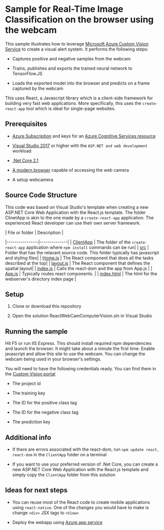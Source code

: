 # Sample for Real-Time Image Classification on the browser using the webcam



This sample illustrates how to leverage [Microsoft Azure Custom Vision Service](https://docs.microsoft.com/en-us/azure/cognitive-services/computer-vision/home) to create a visual alert system. It performs the following steps:



* Captures positive and negative samples from the webcam



* Trains, publishes and exports the trained neural network to TensorFlow.JS



* Loads the exported model into the browser and predicts on a frame captured by the webcam







This uses React, a Javascript library which is a client-side framework for building very fast web applications. More specifically, this uses the `create-react-app` tool which is ideal for single-page websites.







## Prerequisites







* [Azure Subscription](https://azure.microsoft.com/en-us/) and keys for an [Azure Cognitive Services resource](https://docs.microsoft.com/en-us/azure/cognitive-services/cognitive-services-apis-create-account)



* [Visual Studio 2017](https://visualstudio.microsoft.com/) or higher with the `ASP.NET and web development`  workload 



* [.Net Core 2.1](https://dotnet.microsoft.com/download/dotnet-core/2.1) 



* [A modern browser](http://caniuse.com/#feat=stream) capable of accessing the web camera



* A setup webcamera 







## Source Code Structure



This code was based on Visual Studio's template when creating a new ASP.NET Core Web Application with the React.js template. The folder ClinetApp is akin to the one made by a `create-react-app` application. The experienced React developer can use their own server framework. 







| File or folder | Description |



|----------------|--------------|
| [ClientApp](./ClientApp) | The folder of the `create-react-app` application where `npm install` commands can be run|
| [src](./ClientApp/src) | Folder that has the relavant source code. This folder typically has javascript and styling files|
| [Home.js](./ClientApp/src/components/Home.js) | The React component that does all the tasks described at the top|
| [layout.js](./ClientApp/src/components/layout.js) | The React component that defines the spatial layout|
| [index.js](./ClientApp/src/index.js) | Calls the react-dom and the app from App.js |
| [App.js](./ClientApp/src/App.js) | Typically routes react components. |
| [index.html](./ClientApp/public/index.html) | The html for the webserver's directory index page |


## Setup







1. Clone or download this repository



2. Open the solution ReactWebCamComputerVision.sln in Visual Studio







## Running the sample







Hit F5 or run IIS Express. This should install required npm dependencies and launch the browser. It might take about a minute the first time. Enable javascript and allow this site to use the webcam. You can change the webcam being used in your browser's settings.







You will need to have the following credentials ready. You can find them in the [Custom Vision portal](https://customvision.ai)



* The project id 



* The training key



* The ID for the positive class tag



* The ID for the negative class tag



* The prediction key











## Additional info



* If there are errors associated with the react-dom, run `npm update react, react-dom` in the `ClientApp` folder on a terminal



* If you want to use your preferred version of .Net Core, you can create a new ASP.NET Core Web Application with the React.js template and simply copy the `ClientApp` folder from this solution















## Ideas for next steps



* You can reuse most of the React code to create mobile applications using `react-native`. One of the changes you would have to make is change `<div>` JSX tags to `<View>`



* Deploy the webapp using [Azure app service](https://docs.microsoft.com/en-us/azure/app-service/app-service-web-get-started-dotnet)
